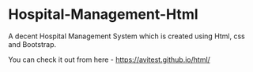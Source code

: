 # Hospital-Management-Html
A decent Hospital Management System which is created using Html, css and Bootstrap.

You can check it out from here - https://avitest.github.io/html/
